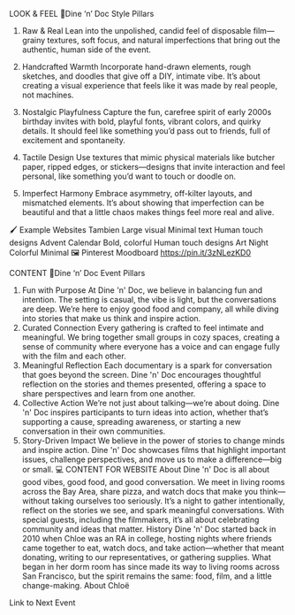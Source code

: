 LOOK & FEEL
🎨Dine ‘n’ Doc Style Pillars
1. Raw & Real
Lean into the unpolished, candid feel of disposable film—grainy textures, soft focus, and natural imperfections that bring out the authentic, human side of the event.

2. Handcrafted Warmth
Incorporate hand-drawn elements, rough sketches, and doodles that give off a DIY, intimate vibe. It’s about creating a visual experience that feels like it was made by real people, not machines.

3. Nostalgic Playfulness
Capture the fun, carefree spirit of early 2000s birthday invites with bold, playful fonts, vibrant colors, and quirky details. It should feel like something you’d pass out to friends, full of excitement and spontaneity.

4. Tactile Design
Use textures that mimic physical materials like butcher paper, ripped edges, or stickers—designs that invite interaction and feel personal, like something you’d want to touch or doodle on.

5. Imperfect Harmony
Embrace asymmetry, off-kilter layouts, and mismatched elements. It’s about showing that imperfection can be beautiful and that a little chaos makes things feel more real and alive.

 🖌️ Example Websites
Tambien
Large visual
Minimal text
Human touch designs
Advent Calendar
Bold, colorful
Human touch designs
Art Night
Colorful
Minimal
🖼️ Pinterest Moodboard
https://pin.it/3zNLezKD0

CONTENT
 🧱Dine ‘n’ Doc Event Pillars
1. Fun with Purpose
At Dine 'n' Doc, we believe in balancing fun and intention. The setting is casual, the vibe is light, but the conversations are deep. We’re here to enjoy good food and company, all while diving into stories that make us think and inspire action.
2. Curated Connection
Every gathering is crafted to feel intimate and meaningful. We bring together small groups in cozy spaces, creating a sense of community where everyone has a voice and can engage fully with the film and each other.
3. Meaningful Reflection
Each documentary is a spark for conversation that goes beyond the screen. Dine 'n' Doc encourages thoughtful reflection on the stories and themes presented, offering a space to share perspectives and learn from one another.
4. Collective Action
We’re not just about talking—we’re about doing. Dine 'n' Doc inspires participants to turn ideas into action, whether that’s supporting a cause, spreading awareness, or starting a new conversation in their own communities.
5. Story-Driven Impact
We believe in the power of stories to change minds and inspire action. Dine 'n' Doc showcases films that highlight important issues, challenge perspectives, and move us to make a difference—big or small.
💻 CONTENT FOR WEBSITE
About
Dine 'n' Doc is all about good vibes, good food, and good conversation. We meet in living rooms across the Bay Area, share pizza, and watch docs that make you think—without taking ourselves too seriously. It’s a night to gather intentionally, reflect on the stories we see, and spark meaningful conversations. With special guests, including the filmmakers, it’s all about celebrating community and ideas that matter.
History
Dine 'n' Doc started back in 2010 when Chloe was an RA in college, hosting nights where friends came together to eat, watch docs, and take action—whether that meant donating, writing to our representatives, or gathering supplies. What began in her dorm room has since made its way to living rooms across San Francisco, but the spirit remains the same: food, film, and a little change-making.
About Chloë


Link to Next Event

